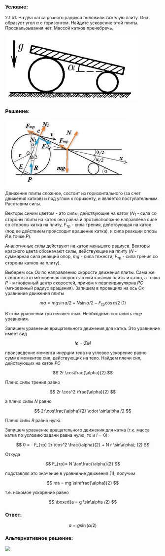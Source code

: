 ###  Условие:

$2.1.51.$ На два катка разного радиуса положили тяжелую плиту. Она образует угол $\alpha$ с горизонтом. Найдите ускорение этой плиты. Проскальзывания нет. Массой катков пренебречь.

![ К задаче 2.1.51 |433x212, 39%](../../img/2.1.51/statement.png)

###  Решение:

![ Силы действующие на систему тел |404x214, 47%](../../img/2.1.51/draw.png)

Движение плиты сложное, состоит из горизонтального (за счет движения катков) и под углом к горизонту, и является поступательным. Расставим силы.

Векторы синим цветом - это силы, действующие на каток ($N_1$ - сила со стороны плиты на каток она равна и противоположно направлена силе со стороны катка на плиту, $F_{тр}$ - сила трения, действующая на каток (под ее действием происходит вращение катка), и сила реакции опоры $R$ в точке $P$).

Аналогичные силы действуют на каток меньшего радиуса. Векторы красного цвета обозначают силы, действующие на плиту ($N$ - суммарная сила реакций опор, $mg$ - сила тяжести, $F_{тр}$ - сила трения со стороны катков на плиту).

Выберем ось $Ox$ по направлению скорости движения плиты. Сама же скорость это мгновенная скорость точки касания плиты и катка, а точка $P$ - мгновенный центр скоростей, причем $v$ перпендикулярна $PC$ (мгновенный радиус вращения). Запишем в проекциях на ось $Ox$ уравнение движения плиты

$$
ma = mg \sin a/2 + N \sin\alpha /2 - F_{тр} \cos\alpha /2\; (1)
$$

В этом уравнении три неизвестных. Необходимо составить еще уравнения.

Запишем уравнение вращательного движения для катка. Это уравнение имеет вид

$$
I \varepsilon = \Sigma M
$$

произведение момента инерции тела на угловое ускорение равно сумме моментов сил, действующих на тело. Найдем плечи сил, действующих на каток $PC$

$$
2r \cos\frac{\alpha}{2}
$$

Плечо силы трения равно

$$
2r \cos^2 \frac{\alpha}{2}
$$

а плечо силы $N$ равно

$$
2r\cos\frac{\alpha}{2} \cdot \sin\alpha /2
$$

Плечо силы $R$ равно нулю.

Запишем уравнение вращательного движения для катка (т.к. масса катка по условию задачи равна нулю, то и $I = 0$):

$$
0 = - F_{тр} 2r \cos^2 \frac{\alpha}{2} + N r \sin\alpha\; (2)
$$

Откуда

$$
F_{тр}= N \tan\frac{\alpha}{2}
$$

подставляя это значение в уравнение движения $(1)$, получим

$$
ma = mg \sin\frac{\alpha}{2}
$$

т.е. искомое ускорение равно

$$
\boxed{a = g \sin\alpha /2}
$$

###  Ответ:

$$
a = g \sin(\alpha /2)
$$

###  Альтернативное решение:

![](https://www.youtube.com/embed/7qv1yfpcA1k)